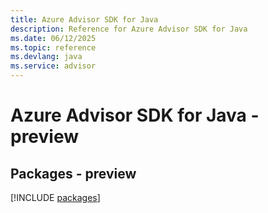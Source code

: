 ```yaml
---
title: Azure Advisor SDK for Java
description: Reference for Azure Advisor SDK for Java
ms.date: 06/12/2025
ms.topic: reference
ms.devlang: java
ms.service: advisor
---
```

# Azure Advisor SDK for Java - preview
## Packages - preview
[!INCLUDE [packages](advisor-index.md)]